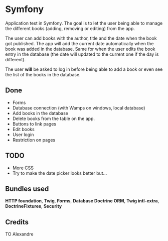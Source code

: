# Symfony

Application test in Symfony. The goal is to let the user being able to manage the different books (adding, removing or editing) from the app. 

The user can add books with the author, title and the date when the book got published. The app will add the current date automatically when the book was added in the database. Same for when the user edits the book entry in the database (the date will updated to the current one if the day is different).

The user **will** be asked to log in before being able to add a book or even see the list of the books in the database.

## Done

- Forms
- Database connection (with Wamps on windows, local database)
- Add books in the database
- Delete books from the table on the app.
- Buttons to link pages
- Edit books
- User login
- Restriction on pages

## TODO

- More CSS
- Try to make the date picker looks better but...

## Bundles used

**HTTP foundation**, **Twig**, **Forms**, **Database Doctrine ORM**, **Twig intl-extra**, **DoctrineFixtures**, **Security**

## Credits

TO Alexandre
